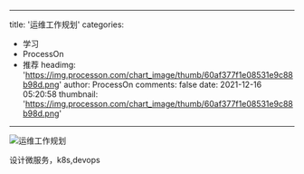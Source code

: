 
---
title: '运维工作规划'
categories: 
 - 学习
 - ProcessOn
 - 推荐
headimg: 'https://img.processon.com/chart_image/thumb/60af377f1e08531e9c88b98d.png'
author: ProcessOn
comments: false
date: 2021-12-16 05:20:58
thumbnail: 'https://img.processon.com/chart_image/thumb/60af377f1e08531e9c88b98d.png'
---

<div>   
<img class="thumb" alt="运维工作规划" src="https://img.processon.com/chart_image/thumb/60af377f1e08531e9c88b98d.png" referrerpolicy="no-referrer">
<p>设计微服务，k8s,devops</p>  
</div>
            